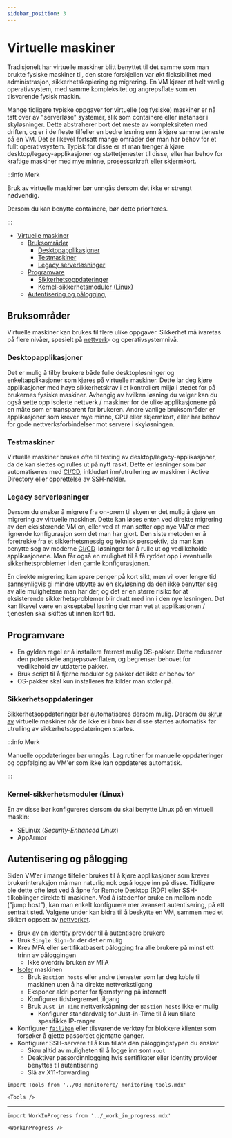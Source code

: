 ```yaml
---
sidebar_position: 3
---
```


# Virtuelle maskiner

Tradisjonelt har virtuelle maskiner blitt benyttet til det samme som man brukte fysiske maskiner til, den store forskjellen var økt fleksibilitet med administrasjon, sikkerhetskopiering og migrering. En VM kjører et helt vanlig operativsystem, med samme kompleksitet og angrepsflate som en tilsvarende fysisk maskin.

Mange tidligere typiske oppgaver for virtuelle (og fysiske) maskiner er nå tatt over av "serverløse" systemer, slik som containere eller instanser i skyløsninger. Dette abstraherer bort det meste av kompleksiteten med driften, og er i de fleste tilfeller en bedre løsning enn å kjøre samme tjeneste på en VM. Det er likevel fortsatt mange områder der man har behov for et fullt operativsystem. Typisk for disse er at man trenger å kjøre desktop/legacy-applikasjoner og støttetjenester til disse, eller har behov for kraftige maskiner med mye minne, prosessorkraft eller skjermkort.

:::info Merk

Bruk av virtuelle maskiner bør unngås dersom det ikke er strengt nødvendig.

Dersom du kan benytte containere, bør dette prioriteres.

:::

- [Virtuelle maskiner](#virtuelle-maskiner)
  - [Bruksområder](#bruksområder)
    - [Desktopapplikasjoner](#desktopapplikasjoner)
    - [Testmaskiner](#testmaskiner)
    - [Legacy serverløsninger](#legacy-serverløsninger)
  - [Programvare](#programvare)
    - [Sikkerhetsoppdateringer](#sikkerhetsoppdateringer)
    - [Kernel-sikkerhetsmoduler (Linux)](#kernel-sikkerhetsmoduler-linux)
  - [Autentisering og pålogging](#autentisering-og-pålogging),

## Bruksområder

Virtuelle maskiner kan brukes til flere ulike oppgaver. Sikkerhet må ivaretas på flere nivåer, spesielt på [nettverk](../07_drifte/02_network.md)- og operativsystemnivå.

### Desktopapplikasjoner

Det er mulig å tilby brukere både fulle desktopløsninger og enkeltapplikasjoner som kjøres på virtuelle maskiner. Dette lar deg kjøre applikasjoner med høye sikkerhetskrav i et kontrollert miljø i stedet for på brukernes fysiske maskiner. Avhengig av hvilken løsning du velger kan du også sette opp isolerte nettverk / maskiner for de ulike applikasjonene på en måte som er transparent for brukeren. Andre vanlige bruksområder er applikasjoner som krever mye minne, CPU eller skjermkort, eller har behov for gode nettverksforbindelser mot servere i skyløsningen.

### Testmaskiner

Virtuelle maskiner brukes ofte til testing av desktop/legacy-applikasjoner, da de kan slettes og rulles ut på nytt raskt. Dette er løsninger som bør automatiseres med [CI/CD](../03_bygge/bruk-av-ci-cd.md), inkludert inn/utrullering av maskiner i Active Directory eller opprettelse av SSH-nøkler.

### Legacy serverløsninger

Dersom du ønsker å migrere fra on-prem til skyen er det mulig å gjøre en migrering av virtuelle maskiner. Dette kan løses enten ved direkte migrering av den eksisterende VM'en, eller ved at man setter opp nye VM'er med lignende konfigurasjon som det man har gjort. Den siste metoden er å foretrekke fra et sikkerhetsmessig og teknisk perspektiv, da man kan benytte seg av moderne [CI/CD](../03_bygge/bruk-av-ci-cd.md)-løsninger for å rulle ut og vedlikeholde applikasjonene. Man får også en mulighet til å få ryddet opp i eventuelle sikkerhetsproblemer i den gamle konfigurasjonen.

En direkte migrering kan spare penger på kort sikt, men vil over lengre tid sannsynligvis gi mindre utbytte av en skyløsning da den ikke benytter seg av alle mulighetene man har der, og det er en større risiko for at eksisterende sikkerhetsproblemer blir dratt med inn i den nye løsningen. Det kan likevel være en akseptabel løsning der man vet at applikasjonen / tjenesten skal skiftes ut innen kort tid.

## Programvare

- En gylden regel er å installere færrest mulig OS-pakker. Dette reduserer den potensielle angrepsoverflaten, og begrenser behovet for vedlikehold av utdaterte pakker.
- Bruk script til å fjerne moduler og pakker det ikke er behov for
- OS-pakker skal kun installeres fra kilder man stoler på.

### Sikkerhetsoppdateringer

Sikkerhetsoppdateringer bør automatiseres dersom mulig. Dersom du [skrur av](#automatisk-avstengning) virtuelle maskiner når de ikke er i bruk bør disse startes automatisk før utrulling av sikkerhetsoppdateringen startes.

:::info Merk

Manuelle oppdateringer bør unngås. Lag rutiner for manuelle oppdateringer og oppfølging av VM'er som ikke kan oppdateres automatisk.

:::

### Kernel-sikkerhetsmoduler (Linux)

En av disse bør konfigureres dersom du skal benytte Linux på en virtuell maskin:

- SELinux (*Security-Enhanced Linux*)
- AppArmor

## Autentisering og pålogging

Siden VM'er i mange tilfeller brukes til å kjøre applikasjoner som krever brukerinteraksjon må man naturlig nok også logge inn på disse. Tidligere ble dette ofte løst ved å åpne for Remote Desktop (RDP) eller SSH-tilkoblinger direkte til maskinen. Ved å istedenfor bruke en mellom-node ("jump host"), kan man enkelt konfigurere mer avansert autentisering, på ett sentralt sted. Valgene under kan bidra til å beskytte en VM, sammen med et sikkert oppsett av [nettverket](../07_drifte/02_network.md).

- Bruk av en identity provider til å autentisere brukere
- Bruk `Single Sign-On` der det er mulig
- Krev MFA eller sertifikatbasert pålogging fra alle brukere på minst ett trinn av påloggingen
  - Ikke overdriv bruken av MFA
- [Isoler](../07_drifte/02_network.md#isolasjon-av-tjenester) maskinen
  - Bruk `Bastion hosts` eller andre tjenester som lar deg koble til maskinen uten å ha direkte nettverkstilgang
  - Eksponer aldri porter for fjernstyring på internett
  - Konfigurer tidsbegrenset tilgang
  - Bruk `Just-in-Time` nettverksåpning der `Bastion hosts` ikke er mulig
    - Konfigurer standardvalg for Just-in-Time til å kun tillate spesifikke IP-ranger
- Konfigurer [`fail2ban`](https://www.fail2ban.org/wiki/index.php/Main_Page) eller tilsvarende verktøy for blokkere klienter som forsøker å gjette passordet gjentatte ganger.
- Konfigurer SSH-servere til å kun tillate den påloggingstypen du ønsker
  - Skru alltid av muligheten til å logge inn som `root`
  - Deaktiver passordinnlogging hvis sertifikater eller identity provider benyttes til autentisering
  - Slå av X11-forwarding

```mdx-code-block
import Tools from '../08_monitorere/_monitoring_tools.mdx'

<Tools />
```

---

```mdx-code-block
import WorkInProgress from '../_work_in_progress.mdx'

<WorkInProgress />
```
